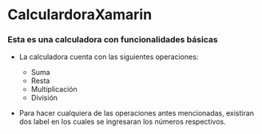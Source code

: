 # CalculardoraXamarin
### Esta es una calculadora con funcionalidades básicas
- La calculadora cuenta con las siguientes operaciones:
  - Suma
  - Resta
  - Multiplicación
  - División
 
 - Para hacer cualquiera de las operaciones antes mencionadas, existiran dos label en los cuales se ingresaran los números respectivos.
 
